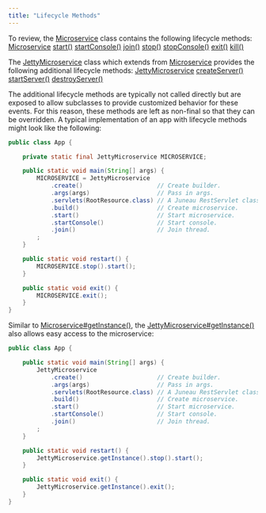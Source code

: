 ```yaml
---
title: "Lifecycle Methods"
---
```


To review, the [Microservice]({{API_DOCS}}/org/apache/juneau/microservice/Microservice.html) class contains the following lifecycle methods:
<tree>
<node-0><java-class>[Microservice]({{API_DOCS}}/org/apache/juneau/microservice/Microservice.html)</java-class></node-0>
<node-1><java-method>[start()]({{API_DOCS}}/org/apache/juneau/microservice/Microservice.html#start())</java-method></node-1>
<node-1><java-method>[startConsole()]({{API_DOCS}}/org/apache/juneau/microservice/Microservice.html#startConsole())</java-method></node-1>
<node-1><java-method>[join()]({{API_DOCS}}/org/apache/juneau/microservice/Microservice.html#join())</java-method></node-1>
<node-1><java-method>[stop()]({{API_DOCS}}/org/apache/juneau/microservice/Microservice.html#stop())</java-method></node-1>
<node-1><java-method>[stopConsole()]({{API_DOCS}}/org/apache/juneau/microservice/Microservice.html#stopConsole())</java-method></node-1>
<node-1><java-method>[exit()]({{API_DOCS}}/org/apache/juneau/microservice/Microservice.html#exit())</java-method></node-1>
<node-1><java-method>[kill()]({{API_DOCS}}/org/apache/juneau/microservice/Microservice.html#kill())</java-method></node-1>
</tree>

The [JettyMicroservice]({{API_DOCS}}/org/apache/juneau/microservice/jetty/JettyMicroservice.html) class which extends from [Microservice]({{API_DOCS}}/org/apache/juneau/microservice/Microservice.html) provides the following additional lifecycle methods:
<tree>
<node-0><java-class>[JettyMicroservice]({{API_DOCS}}/org/apache/juneau/microservice/jetty/JettyMicroservice.html)</java-class></node-0>
<node-1><java-method>[createServer()]({{API_DOCS}}/org/apache/juneau/microservice/jetty/JettyMicroservice.html#createServer())</java-method></node-1>
<node-1><java-method>[startServer()]({{API_DOCS}}/org/apache/juneau/microservice/jetty/JettyMicroservice.html#startServer())</java-method></node-1>
<node-1><java-method>[destroyServer()]({{API_DOCS}}/org/apache/juneau/microservice/jetty/JettyMicroservice.html#destroyServer())</java-method></node-1>
</tree>

The additional lifecycle methods are typically not called directly but are exposed to allow subclasses to provide customized behavior for these events.
For this reason, these methods are left as non-final so that they can be overridden.
A typical implementation of an app with lifecycle methods might look like the following:

```java
public class App {

    private static final JettyMicroservice MICROSERVICE;

    public static void main(String[] args) {
        MICROSERVICE = JettyMicroservice
            .create()                     // Create builder.
            .args(args)                   // Pass in args.
            .servlets(RootResource.class) // A Juneau RestServlet class.
            .build()                      // Create microservice.
            .start()                      // Start microservice.
            .startConsole()               // Start console.
            .join()                       // Join thread.
        ;
    }

    public static void restart() {
        MICROSERVICE.stop().start();
    }

    public static void exit() {
        MICROSERVICE.exit();
    }
}
```


Similar to [Microservice#getInstance()]({{API_DOCS}}/org/apache/juneau/microservice/Microservice.html#getInstance()), the [JettyMicroservice#getInstance()]({{API_DOCS}}/org/apache/juneau/microservice/jetty/JettyMicroservice.html#getInstance()) also allows easy access to the microservice:

```java
public class App {

    public static void main(String[] args) {
        JettyMicroservice
            .create()                     // Create builder.
            .args(args)                   // Pass in args.
            .servlets(RootResource.class) // A Juneau RestServlet class.
            .build()                      // Create microservice.
            .start()                      // Start microservice.
            .startConsole()               // Start console.
            .join()                       // Join thread.
        ;
    }

    public static void restart() {
        JettyMicroservice.getInstance().stop().start();
    }

    public static void exit() {
        JettyMicroservice.getInstance().exit();
    }
}

```
